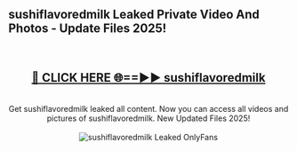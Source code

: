 <h2>sushiflavoredmilk Leaked Private Video And Photos - Update Files 2025!</h2>
<br>
<div align="center">
<h2><a href="https://linkcuts.com/hfmhzwbr" rel="nofollow">🔴 CLICK HERE 🌐==►► sushiflavoredmilk</a></h2>
<br>
Get sushiflavoredmilk leaked all content. Now you can access all videos and pictures of sushiflavoredmilk. New Updated Files 2025!
<br>
<br>
<a href="https://linkcuts.com/hfmhzwbr" rel="nofollow" data-target="animated-image.originalLink"><img src="https://i.ibb.co.com/WyWwxjT/player-gif2.gif" alt="sushiflavoredmilk Leaked OnlyFans" style="max-width: 100%; display: inline-block;" data-target="animated-image.originalImage"></a>
</div>
<br>